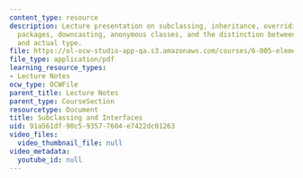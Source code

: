 ```yaml
---
content_type: resource
description: Lecture presentation on subclassing, inheritance, overriding, interfaces,
  packages, downcasting, anonymous classes, and the distinction between declared type
  and actual type.
file: https://ol-ocw-studio-app-qa.s3.amazonaws.com/courses/6-005-elements-of-software-construction-fall-2008/91a561df90c593577604e7422dc01263_MIT6_005f08_lec03.pdf
file_type: application/pdf
learning_resource_types:
- Lecture Notes
ocw_type: OCWFile
parent_title: Lecture Notes
parent_type: CourseSection
resourcetype: Document
title: Subclassing and Interfaces
uid: 91a561df-90c5-9357-7604-e7422dc01263
video_files:
  video_thumbnail_file: null
video_metadata:
  youtube_id: null
---
```

